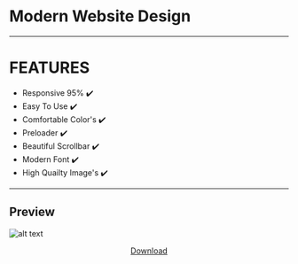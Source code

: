 # Modern Website Design
-----
# FEATURES

  - Responsive 95% ✔️
  - Easy To Use ✔️
  - Comfortable Color's ✔️
  - Preloader ✔️
  - Beautiful Scrollbar ✔️
  - Modern Font ✔️
  - High Quailty Image's ✔️
-----
## Preview
![alt text](https://i.ibb.co/wz1m42g/screencapture-127-0-0-1-5500-index-html-2022-02-25-22-25-46.png)
<div align="center">
<a href="https://github.com/ah2devio/Modern-Website-Design-/archive/refs/heads/main.zip">Download</a>
 </div>
